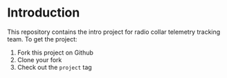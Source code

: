 # Introduction

This repository contains the intro project for radio collar telemetry tracking team. To get the project:

<ol>
  <li> Fork this project on Github</li>
  <li> Clone your fork </li>
  <li> Check out the <code>project</code> tag </li>
</ol> 
    


